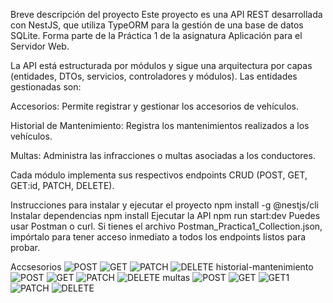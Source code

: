 Breve descripción del proyecto
Este proyecto es una API REST desarrollada con NestJS, que utiliza TypeORM para la gestión de una base de datos SQLite. Forma parte de la Práctica 1 de la asignatura Aplicación para el Servidor Web.

La API está estructurada por módulos y sigue una arquitectura por capas (entidades, DTOs, servicios, controladores y módulos). Las entidades gestionadas son:

Accesorios: Permite registrar y gestionar los accesorios de vehículos.

Historial de Mantenimiento: Registra los mantenimientos realizados a los vehículos.

Multas: Administra las infracciones o multas asociadas a los conductores.

Cada módulo implementa sus respectivos endpoints CRUD (POST, GET, GET:id, PATCH, DELETE).

Instrucciones para instalar y ejecutar el proyecto
npm install -g @nestjs/cli
Instalar dependencias
npm install
Ejecutar la API
npm run start:dev
Puedes usar Postman o curl. Si tienes el archivo Postman_Practica1_Collection.json, impórtalo para tener acceso inmediato a todos los endpoints listos para probar.
 
 Accsesorios
 ![POST](<imagenes/Captura de pantalla 2025-06-25 203319.png>)
 ![GET](<imagenes/Captura de pantalla 2025-06-25 204154.png>)
 ![PATCH](<imagenes/Captura de pantalla 2025-06-25 204453.png>)
 ![DELETE](<imagenes/Captura de pantalla 2025-06-25 204628.png>)
 historial-mantenimiento
 ![POST](<imagenes/Captura de pantalla 2025-06-25 205055.png>)
 ![GET](<imagenes/Captura de pantalla 2025-06-25 205203.png>)
 ![PATCH](<imagenes/Captura de pantalla 2025-06-25 205303.png>)
 ![DELETE](<imagenes/Captura de pantalla 2025-06-25 205358.png>)
 multas
 ![POST](<imagenes/Captura de pantalla 2025-06-25 205549.png>)
 ![GET](<imagenes/Captura de pantalla 2025-06-25 205645.png>)
 ![GET1](<imagenes/Captura de pantalla 2025-06-25 205730.png>)
 ![PATCH](<imagenes/Captura de pantalla 2025-06-25 205831.png>)
 ![DELETE](<imagenes/Captura de pantalla 2025-06-25 205930.png>)